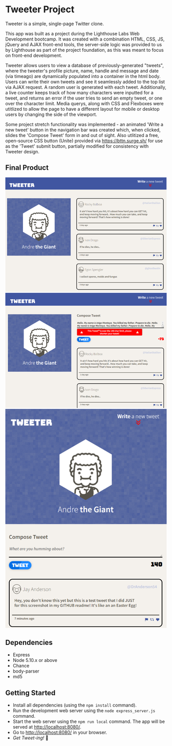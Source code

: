 # Tweeter Project

Tweeter is a simple, single-page Twitter clone.

This app was built as a project during the Lighthouse Labs Web Development bootcamp. It was created with a combination HTML, CSS, JS, jQuery and AJAX front-end tools, the server-side logic was provided to us by Lighthouse as part of the project foundation, as this was meant to focus on front-end development.

Tweeter allows users to view a database of previously-generated "tweets", where the tweeter's profile picture, name, handle and message and date (via timeago) are dynamically populated into a container in the html body. Users can write their own tweets and see it seamlessly added to the top list via AJAX request. A random user is generated with each tweet. Additionally, a live counter keeps track of how many characters were inputted for a tweet, and returns an error if the user tries to send an empty tweet, or one over the character limit. Media querys, along with CSS and Flexboxes were utitlized to allow the page to have a different layout for mobile or desktop users by changing the side of the viewport. 

Some project stretch functionality was implemented - an animated 'Write a new tweet' button in the navigation bar was created which, when clicked, slides the 'Compose Tweet' form in and out of sight. Also utlitized a free, open-source CSS button (Unite) provided via https://bttn.surge.sh/ for use as the 'Tweet' submit button, partially modified for consistency with Tweeter design.

## Final Product

!["Screenshot of Tweeter Desktop app view"](https://github.com/JesseGiles/tweeter/blob/master/docs/desktop-view-form-hidden.png?raw=true)
!["Screenshot of Tweeter Desktop app view with tweet form displayed & error"](https://github.com/JesseGiles/tweeter/blob/master/docs/desktop-view-error-message.png?raw=true)
!["Screenshot of Tweeter Mobile app view"](https://github.com/JesseGiles/tweeter/blob/master/docs/mobile-view.png?raw=true)

## Dependencies

- Express
- Node 5.10.x or above
- Chance
- body-parser
- md5

## Getting Started

- Install all dependencies (using the `npm install` command).
- Run the development web server using the `node express_server.js` command.
- Start the web server using the `npm run local` command. The app will be served at <http://localhost:8080/>.
- Go to <http://localhost:8080/> in your browser.
- *Get Tweet-ing!* :zany_face:
